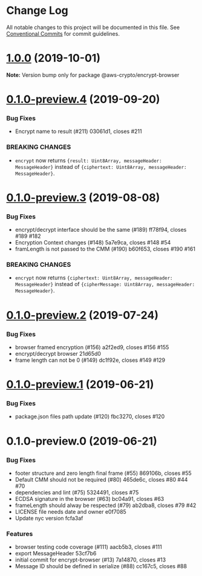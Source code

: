# Change Log

All notable changes to this project will be documented in this file.
See [Conventional Commits](https://conventionalcommits.org) for commit guidelines.

# [1.0.0](/compare/@aws-crypto/encrypt-browser@0.1.0-preview.4...@aws-crypto/encrypt-browser@1.0.0) (2019-10-01)

**Note:** Version bump only for package @aws-crypto/encrypt-browser





# [0.1.0-preview.4](/compare/@aws-crypto/encrypt-browser@0.1.0-preview.3...@aws-crypto/encrypt-browser@0.1.0-preview.4) (2019-09-20)


### Bug Fixes

* Encrypt name to result (#211) 03061d1, closes #211

### BREAKING CHANGES

* `encrypt` now returns `{result: Uint8Array, messageHeader: MessageHeader}`
instead of `{ciphertext: Uint8Array, messageHeader: MessageHeader}`.



# [0.1.0-preview.3](/compare/@aws-crypto/encrypt-browser@0.1.0-preview.2...@aws-crypto/encrypt-browser@0.1.0-preview.3) (2019-08-08)


### Bug Fixes

* encrypt/decrypt interface should be the same (#189) ff78f94, closes #189 #182
* Encryption Context changes (#148) 5a7e9ca, closes #148 #54
* framLength is not passed to the CMM (#190) b60f653, closes #190 #161


### BREAKING CHANGES

* `encrypt` now returns `{ciphertext: Uint8Array, messageHeader: MessageHeader}`
instead of `{cipherMessage: Uint8Array, messageHeader: MessageHeader}`.



# [0.1.0-preview.2](/compare/@aws-crypto/encrypt-browser@0.1.0-preview.1...@aws-crypto/encrypt-browser@0.1.0-preview.2) (2019-07-24)


### Bug Fixes

* browser framed encryption (#156) a2f2ed9, closes #156 #155
* encrypt/decrypt browser 21d65d0
* frame length can not be 0 (#149) dc1f92e, closes #149 #129





# [0.1.0-preview.1](/compare/@aws-crypto/encrypt-browser@0.1.0-preview.0...@aws-crypto/encrypt-browser@0.1.0-preview.1) (2019-06-21)


### Bug Fixes

* package.json files path update (#120) fbc3270, closes #120





# 0.1.0-preview.0 (2019-06-21)


### Bug Fixes

*  footer structure and zero length final frame (#55) 869106b, closes #55
* Default CMM should not be required (#80) 465de6c, closes #80 #44 #70
* dependencies and lint (#75) 5324491, closes #75
* ECDSA signature in the browser (#63) bc04a91, closes #63
* frameLength should alway be respected (#79) ab2dba8, closes #79 #42
* LICENSE file needs date and owner e0f7085
* Update nyc version fcfa3af


### Features

* browser testing code coverage (#111) aacb5b3, closes #111
* export MessageHeader 53cf7b6
* initial commit for encrypt-browser (#13) 7a14870, closes #13
* Message ID should be defined in serialize (#88) cc167c5, closes #88
